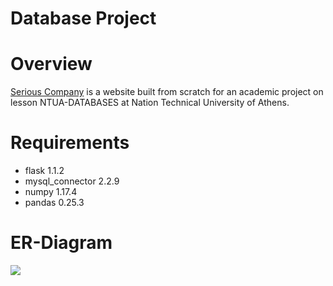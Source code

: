 # Database Project

# Overview
[Serious Company](ec2-3-23-63-204.us-east-2.compute.amazonaws.com:8587/) is a website built from scratch for an academic project on lesson NTUA-DATABASES at Nation Technical University of Athens.

# Requirements
- flask 1.1.2
- mysql_connector 2.2.9
- numpy 1.17.4
- pandas 0.25.3

# ER-Diagram
 
![](https://github.com/AlexandrosKyriakakis/DataBase/blob/master/img/er-diagram.png)
